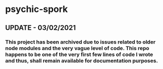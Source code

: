 # psychic-spork

## UPDATE - 03/02/2021
### This project has been archived due to issues related to older node modules and the very vague level of code. This repo happens to be one of the very first few lines of code I wrote and thus, shall remain available for documentation purposes.
